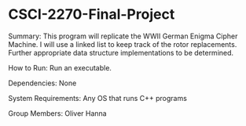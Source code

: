 # CSCI-2270-Final-Project
Summary:
This program will replicate the WWII German Enigma Cipher Machine. I will use a linked list to keep track of the rotor replacements. Further appropriate data structure implementations to be determined.

How to Run:
Run an executable.

Dependencies:
None

System Requirements:
Any OS that runs C++ programs

Group Members:
Oliver Hanna




